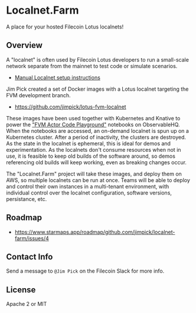 Localnet.Farm
===

A place for your hosted Filecoin Lotus localnets!

## Overview

A "localnet" is often used by Filecoin Lotus developers to run a small-scale network separate from the mainnet to test code or simulate scenarios.

* [Manual Localnet setup instructions](https://lotus.filecoin.io/lotus/developers/local-network/)

Jim Pick created a set of Docker images with a Lotus localnet targeting the FVM development branch.

* https://github.com/jimpick/lotus-fvm-localnet

These images have been used together with Kubernetes and Knative to power the ["FVM Actor Code Playground"](https://observablehq.com/collection/@jimpick/filecoin-virtual-machine) notebooks on ObservableHQ. When the notebooks are accessed, an on-demand localnet is spun up on a Kubernetes cluster. After a period of inactivity, the clusters are destroyed. As the state in the localnet is ephemeral, this is ideal for demos and experimentation. As the localnets don't consume resources when not in use, it is feasible to keep old builds of the software around, so demos referencing old builds will keep working, even as breaking changes occur.

The "Localnet.Farm" project will take these images, and deploy them on AWS, so multiple localnets can be run at once. Teams will be able to deploy and control their own instances in a multi-tenant environment, with individual control over the localnet configuration, software versions, persistance, etc.

## Roadmap

* https://www.starmaps.app/roadmap/github.com/jimpick/localnet-farm/issues/4

## Contact Info

Send a message to `@Jim Pick` on the Filecoin Slack for more info.

## License

Apache 2 or MIT
